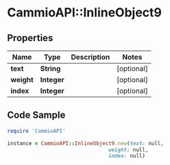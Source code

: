 # CammioAPI::InlineObject9

## Properties

Name | Type | Description | Notes
------------ | ------------- | ------------- | -------------
**text** | **String** |  | [optional] 
**weight** | **Integer** |  | [optional] 
**index** | **Integer** |  | [optional] 

## Code Sample

```ruby
require 'CammioAPI'

instance = CammioAPI::InlineObject9.new(text: null,
                                 weight: null,
                                 index: null)
```


